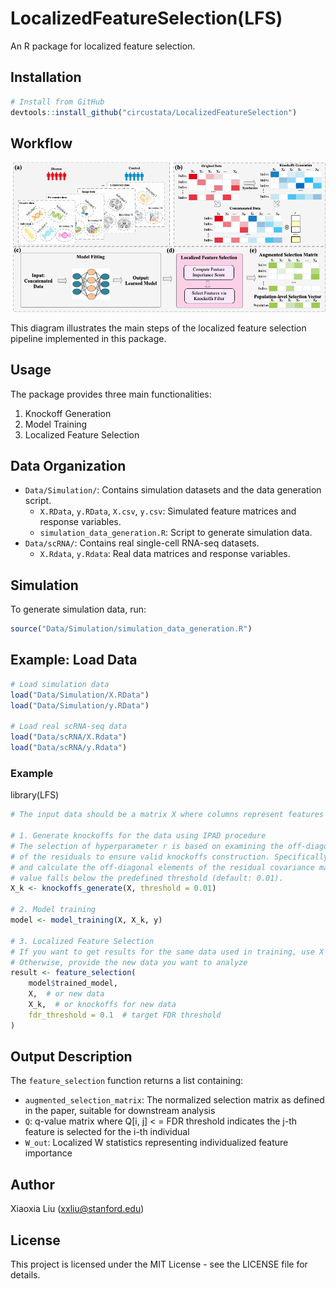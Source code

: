 # LocalizedFeatureSelection(LFS)

An R package for localized feature selection.

## Installation

```r
# Install from GitHub
devtools::install_github("circustata/LocalizedFeatureSelection")
```

## Workflow

![Localized Feature Selection Pipeline](man/figures/framework.png)

This diagram illustrates the main steps of the localized feature selection pipeline implemented in this package.

## Usage

The package provides three main functionalities:

1. Knockoff Generation
2. Model Training
3. Localized Feature Selection

## Data Organization

- `Data/Simulation/`: Contains simulation datasets and the data generation script.
  - `X.RData`, `y.RData`, `X.csv`, `y.csv`: Simulated feature matrices and response variables.
  - `simulation_data_generation.R`: Script to generate simulation data.
- `Data/scRNA/`: Contains real single-cell RNA-seq datasets.
  - `X.Rdata`, `y.Rdata`: Real data matrices and response variables.

## Simulation

To generate simulation data, run:
```r
source("Data/Simulation/simulation_data_generation.R")
```

## Example: Load Data

```r
# Load simulation data
load("Data/Simulation/X.RData")
load("Data/Simulation/y.RData")

# Load real scRNA-seq data
load("Data/scRNA/X.Rdata")
load("Data/scRNA/y.Rdata")
```

### Example

library(LFS)

```r
# The input data should be a matrix X where columns represent features and rows represent samples, along with response variable y.

# 1. Generate knockoffs for the data using IPAD procedure
# The selection of hyperparameter r is based on examining the off-diagonal elements of the covariance matrix 
# of the residuals to ensure valid knockoffs construction. Specifically, we iteratively increase r 
# and calculate the off-diagonal elements of the residual covariance matrix until their average 
# value falls below the predefined threshold (default: 0.01).
X_k <- knockoffs_generate(X, threshold = 0.01)

# 2. Model training 
model <- model_training(X, X_k, y)

# 3. Localized Feature Selection
# If you want to get results for the same data used in training, use X and X_k
# Otherwise, provide the new data you want to analyze
result <- feature_selection(
    model$trained_model,
    X,  # or new data
    X_k,  # or knockoffs for new data
    fdr_threshold = 0.1  # target FDR threshold
)
```

## Output Description

The `feature_selection` function returns a list containing:

- `augmented_selection_matrix`: The normalized selection matrix as defined in the paper, suitable for downstream analysis
- `Q`: q-value matrix where Q[i, j] < = FDR threshold indicates the j-th feature is selected for the i-th individual
- `W_out`: Localized W statistics representing individualized feature importance

## Author

Xiaoxia Liu (xxliu@stanford.edu)

## License

This project is licensed under the MIT License - see the LICENSE file for details. 
